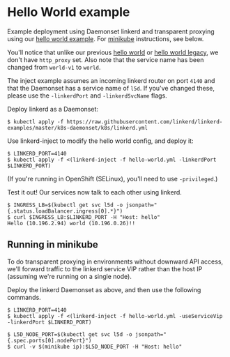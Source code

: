 # Hello World example

Example deployment using Daemonset linkerd and transparent proxying using our
[hello world example](https://github.com/linkerd/linkerd-examples/tree/master/docker/helloworld).
For [minikube](https://github.com/kubernetes/minikube) instructions, see below.

You'll notice that unlike our previous
[hello world](https://github.com/linkerd/linkerd-examples/blob/master/k8s-daemonset/k8s/hello-world.yml) or
[hello world legacy](https://github.com/linkerd/linkerd-examples/blob/master/k8s-daemonset/k8s/hello-world-legacy.yml),
we don't have `http_proxy` set. Also note that the service name has been changed
from `world-v1` to `world`.

The inject example assumes an incoming linkerd router on port `4140` and
that the Daemonset has a service name of `l5d`. If you've changed these, please
use the `-linkerdPort` and `-linkerdSvcName` flags.

Deploy linkerd as a Daemonset:
```
$ kubectl apply -f https://raw.githubusercontent.com/linkerd/linkerd-examples/master/k8s-daemonset/k8s/linkerd.yml
```

Use linkerd-inject to modify the hello world config, and deploy it:
```
$ LINKERD_PORT=4140
$ kubectl apply -f <(linkerd-inject -f hello-world.yml -linkerdPort $LINKERD_PORT)
```

(If you're running in OpenShift (SELinux), you'll need to use `-privileged`.)

Test it out! Our services now talk to each other using linkerd.
```
$ INGRESS_LB=$(kubectl get svc l5d -o jsonpath="{.status.loadBalancer.ingress[0].*}")
$ curl $INGRESS_LB:$LINKERD_PORT -H "Host: hello"
Hello (10.196.2.94) world (10.196.0.26)!!
```

## Running in minikube

To do transparent proxying in environments without downward API access, we'll
forward traffic to the linkerd service VIP rather than the host IP (assuming
we're running on a single node).

Deploy the linkerd Daemonset as above, and then use the following commands.

```
$ LINKERD_PORT=4140
$ kubectl apply -f <(linkerd-inject -f hello-world.yml -useServiceVip -linkerdPort $LINKERD_PORT)

$ L5D_NODE_PORT=$(kubectl get svc l5d -o jsonpath="{.spec.ports[0].nodePort}")
$ curl -v $(minikube ip):$L5D_NODE_PORT -H "Host: hello"
```
